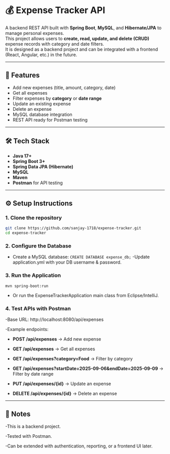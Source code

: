 # 💰 Expense Tracker API

A backend REST API built with **Spring Boot**, **MySQL**, and **Hibernate/JPA** to manage personal expenses.  
This project allows users to **create, read, update, and delete (CRUD)** expense records with category and date filters.  
It is designed as a backend project and can be integrated with a frontend (React, Angular, etc.) in the future.

---

## 🚀 Features
- Add new expenses (title, amount, category, date)
- Get all expenses
- Filter expenses by **category** or **date range**
- Update an existing expense
- Delete an expense
- MySQL database integration
- REST API ready for Postman testing

---

## 🛠️ Tech Stack
- **Java 17+**
- **Spring Boot 3+**
- **Spring Data JPA (Hibernate)**
- **MySQL**
- **Maven**
- **Postman** for API testing

---

## ⚙️ Setup Instructions

### 1. Clone the repository
```bash
git clone https://github.com/sanjay-1718/expense-tracker.git
cd expense-tracker
```
### 2. Configure the Database
- Create a MySQL database:
  ```CREATE DATABASE expense_db;```
-Update application.yml with your DB username & password.

### 3. Run the Application
```
mvn spring-boot:run
```
- Or run the ExpenseTrackerApplication main class from Eclipse/IntelliJ.

### 4. Test APIs with Postman

-Base URL: http://localhost:8080/api/expenses

-Example endpoints:

-   **POST /api/expenses** → Add new expense

-   **GET /api/expenses** → Get all expenses

-   **GET /api/expenses?category=Food** → Filter by category

-   **GET /api/expenses?startDate=2025-09-06&endDate=2025-09-09** → Filter by date range

-   **PUT /api/expenses/{id}** → Update an expense

-   **DELETE /api/expenses/{id}** → Delete an expense

---

## 📌 Notes

-This is a backend project.

-Tested with Postman.

-Can be extended with authentication, reporting, or a frontend UI later.

